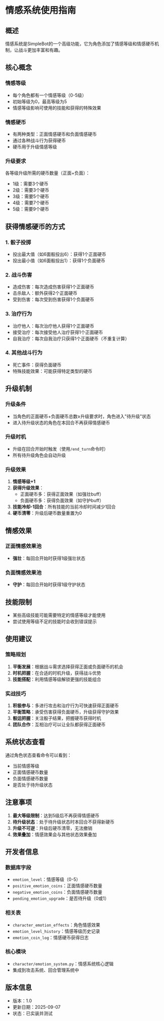 # 情感系统使用指南

## 概述

情感系统是SimpleBot的一个高级功能，它为角色添加了情感等级和情感硬币机制，让战斗更加丰富和有趣。

## 核心概念

### 情感等级
- 每个角色都有一个情感等级（0-5级）
- 初始等级为0，最高等级为5
- 情感等级影响可使用的技能和获得的特殊效果

### 情感硬币
- 有两种类型：正面情感硬币和负面情感硬币
- 通过各种战斗行为获得硬币
- 硬币用于升级情感等级

### 升级要求
各等级升级所需的硬币数量（正面+负面）：
- 1级：需要3个硬币
- 2级：需要3个硬币
- 3级：需要5个硬币
- 4级：需要7个硬币
- 5级：需要9个硬币

## 获得情感硬币的方式

### 1. 骰子投掷
- 投出最大值（如6面骰投出6）：获得1个正面硬币
- 投出最小值（如6面骰投出1）：获得1个负面硬币

### 2. 战斗伤害
- 造成伤害：每次造成伤害获得1个正面硬币
- 击杀敌人：额外获得2个正面硬币
- 受到伤害：每次受到伤害获得1个负面硬币

### 3. 治疗行为
- 治疗他人：每次治疗他人获得1个正面硬币
- 接受治疗：每次接受他人治疗获得1个正面硬币
- 自我治疗：每次自我治疗只获得1个正面硬币（不重复计算）

### 4. 其他战斗行为
- 死亡事件：获得负面硬币
- 特殊技能效果：可能获得特定类型的硬币

## 升级机制

### 升级条件
- 当角色的正面硬币+负面硬币总数≥升级要求时，角色进入"待升级"状态
- 进入待升级状态的角色在本回合不再获得情感硬币

### 升级时机
- 升级在回合开始时触发（使用`/end_turn`命令时）
- 所有待升级角色会自动升级

### 升级效果
1. **情感等级+1**
2. **获得升级效果**：
   - 正面硬币多：获得正面效果（如强壮buff）
   - 负面硬币多：获得负面效果（如守护buff）
3. **技能冷却-1回合**：所有技能的当前冷却时间减少1回合
4. **硬币清零**：升级后硬币数量重置为0

## 情感效果

### 正面情感效果池
- **强壮**：每回合开始时获得1级强壮状态

### 负面情感效果池  
- **守护**：每回合开始时获得1级守护状态

## 技能限制

- 某些高级技能可能需要特定的情感等级才能使用
- 尝试使用等级不足的技能时会收到错误提示

## 使用建议

### 策略规划
1. **平衡发展**：根据战斗需求选择获得正面或负面硬币的机会
2. **时机把握**：在合适的时机升级，获得战斗优势
3. **技能搭配**：利用情感等级解锁更强的技能组合

### 实战技巧
1. **积极参与**：多进行攻击和治疗行为可快速获得正面硬币
2. **平衡策略**：承受伤害获得负面硬币，升级获得守护效果
3. **骰运把握**：关注骰子结果，把握硬币获得时机
4. **团队合作**：互相治疗可以让全队都获得正面硬币

## 系统状态查看

通过角色状态查看命令可以看到：
- 当前情感等级
- 正面情感硬币数量
- 负面情感硬币数量
- 是否处于待升级状态

## 注意事项

1. **最大等级限制**：达到5级后不再获得情感硬币
2. **待升级状态**：处于待升级状态时本回合不获得新硬币
3. **升级不可逆**：升级后硬币清零，无法撤销
4. **效果叠加**：情感效果会与其他状态效果叠加

## 开发者信息

### 数据库字段
- `emotion_level`：情感等级（0-5）
- `positive_emotion_coins`：正面情感硬币数量
- `negative_emotion_coins`：负面情感硬币数量  
- `pending_emotion_upgrade`：是否待升级（0或1）

### 相关表
- `character_emotion_effects`：角色情感效果
- `emotion_level_history`：情感等级历史记录
- `emotion_coin_log`：情感硬币获得日志

### 核心模块
- `character/emotion_system.py`：情感系统核心逻辑
- 集成到攻击系统、回合管理系统中

## 版本信息
- 版本：1.0
- 更新日期：2025-09-07
- 状态：已实装并测试
